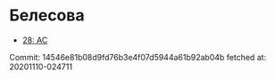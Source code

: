 # Белесова
- [28: AC](28.md)

Commit: 14546e81b08d9fd76b3e4f07d5944a61b92ab04b
 fetched at: 20201110-024711
